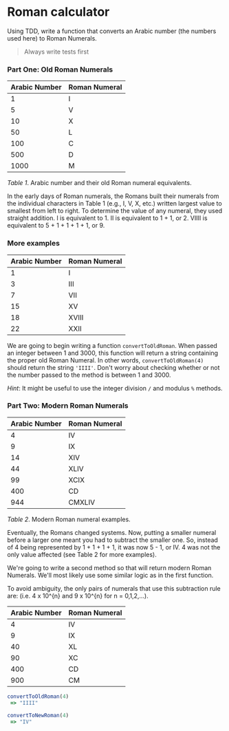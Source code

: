 # Roman calculator

Using TDD, write a function that converts an Arabic number (the numbers used here) to Roman Numerals.

> Always write tests first

### Part One: Old Roman Numerals

| Arabic Number  | Roman Numeral |
| -------------- | ------------- |
| 1              | I             |
| 5              | V             |
| 10             | X             |
| 50             | L             |
| 100            | C             |
| 500            | D             |
| 1000           | M             |

*Table 1*. Arabic number and their old Roman numeral equivalents.

In the early days of Roman numerals, the Romans built their numerals from the individual characters in Table 1 (e.g., I, V, X, etc.) written largest value to smallest from left to right.  To determine the value of any numeral, they used straight addition.  I is equivalent to 1.  II is equivalent to 1 + 1, or 2.  VIIII is equivalent to 5 + 1 + 1 + 1 + 1, or 9.

### More examples

| Arabic Number  | Roman Numeral |
| -------------- | ------------- |
| 1              | I             |
| 3              | III           |
| 7              | VII           |
| 15             | XV            |
| 18             | XVIII         |
| 22             | XXII          |

We are going to begin writing a function `convertToOldRoman`.  When passed an integer between 1 and 3000, this function will return a string containing the proper old Roman Numeral.  In other words, `convertToOldRoman(4)` should return the string `'IIII'`.  Don't worry about checking whether or not the number passed to the method is between 1 and 3000.

*Hint*: It might be useful to use the integer division `/` and modulus `%` methods.

### Part Two: Modern Roman Numerals

| Arabic Number | Roman Numeral |
| ------------- | ------------- |
| 4             | IV            |
| 9             | IX            |
| 14            | XIV           |
| 44            | XLIV          |
| 99            | XCIX          |
| 400           | CD            |
| 944           | CMXLIV        |

*Table 2*.  Modern Roman numeral examples.

Eventually, the Romans changed systems.  Now, putting a smaller numeral before a larger one meant you had to subtract the smaller one.  So, instead of 4 being represented by 1 + 1 + 1 + 1, it was now 5 - 1, or IV.  4 was not the only value affected (see Table 2 for more examples).

We're going to write a second method so that will return modern Roman Numerals. We'll most likely use some similar logic as in the first function.

To avoid ambiguity, the only pairs of numerals that use this subtraction rule are: (i.e. 4 x 10^{n} and 9 x 10^{n} for n = 0,1,2,...).

| Arabic Number | Roman Numeral |
| ------------- | ------------- |
| 4             | IV            |
| 9             | IX            |
| 40            | XL            |
| 90            | XC            |
| 400           | CD            |
| 900           | CM            |

```javascript
convertToOldRoman(4)
 => "IIII"
 
convertToNewRoman(4)
 => "IV"
```
